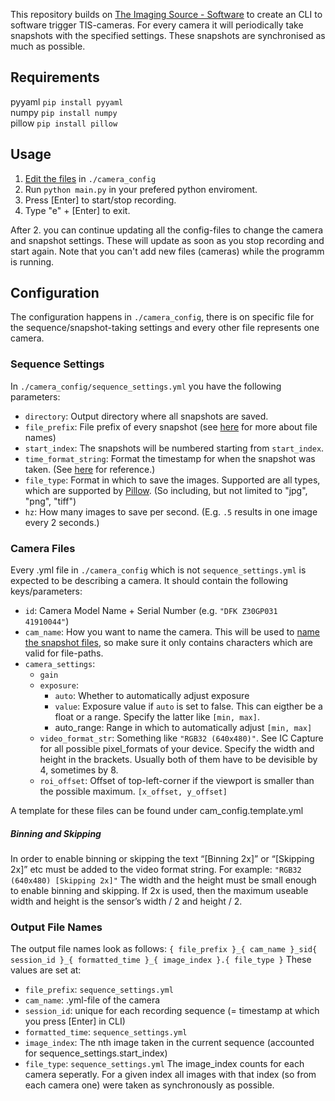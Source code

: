 This repository builds on [The Imaging Source - Software](https://github.com/TheImagingSource/IC-Imaging-Control-Samples/tree/master/Python/tisgrabber) to create an CLI to software trigger TIS-cameras. For every camera it will periodically take snapshots with the specified settings. These snapshots are synchronised as much as possible.

Requirements
------------
pyyaml `pip install pyyaml`<br>
numpy `pip install numpy`<br>
pillow `pip install pillow`

Usage
-----
1. [Edit the files](#configuration) in `./camera_config`
2. Run `python main.py` in your prefered python enviroment.
3. Press [Enter] to start/stop recording.
4. Type "e" + [Enter] to exit.

After 2. you can continue updating all the config-files to change the camera and snapshot settings. These will update as soon as you stop recording and start again. Note that you can't add new files (cameras) while the programm is running.

Configuration
-------------
The configuration happens in `./camera_config`, there is on specific file for the sequence/snapshot-taking settings and every other file represents one camera.

### Sequence Settings
In `./camera_config/sequence_settings.yml` you have the following parameters:
- `directory`: Output directory where all snapshots are saved.
- `file_prefix`: File prefix of every snapshot (see [here](#output-file-names) for more about file names)
- `start_index`: The snapshots will be numbered starting from `start_index`.
- `time_format_string`: Format the timestamp for when the snapshot was taken. (See [here](https://strftime.org/) for reference.)
- `file_type`: Format in which to save the images. Supported are all types, which are supported by [Pillow]([https://python-pillow.org/](https://pillow.readthedocs.io/en/stable/handbook/image-file-formats.html)). (So including, but not limited to "jpg", "png", "tiff")
- `hz`: How many images to save per second. (E.g. `.5` results in one image every 2 seconds.)

### Camera Files
Every .yml file in `./camera_config` which is not `sequence_settings.yml` is expected to be describing a camera. It should contain the following keys/parameters:
- `id`: Camera Model Name + Serial Number (e.g. `"DFK Z30GP031 41910044"`)
- `cam_name`: How you want to name the camera. This will be used to [name the snapshot files](#output-file-names), so make sure it only contains characters which are valid for file-paths.
- `camera_settings`:
  - `gain`
  - `exposure`:
    - `auto`: Whether to automatically adjust exposure
    - `value`: Exposure value if `auto` is set to false. This can eigther be a float or a range. Specify the latter like `[min, max]`.
    - auto_range: Range in which to automatically adjust `[min, max]`
  - `video_format_str`: Something like `"RGB32 (640x480)"`. See IC Capture for all possible pixel_formats of your device. Specify the width and height in the brackets. Usually both of them have to be devisible by 4, sometimes by 8. 
  - `roi_offset`: Offset of top-left-corner if the viewport is smaller than the possible maximum. `[x_offset, y_offset]`

A template for these files can be found under cam_config.template.yml

##### Binning and Skipping
In order to enable binning or skipping the text “[Binning 2x]” or “[Skipping 2x]” etc must be added to the video format string. For example: `"RGB32 (640x480) [Skipping 2x]"`
The width and the height must be small enough to enable binning and skipping. If 2x is used, then the maximum useable width and height is the sensor’s width / 2 and height / 2.

### Output File Names
The output file names look as follows:
`{ file_prefix }_{ cam_name }_sid{ session_id }_{ formatted_time }_{ image_index }.{ file_type }`
These values are set at:
- `file_prefix`: `sequence_settings.yml`
- `cam_name`: .yml-file of the camera
- `session_id`: unique for each recording sequence (= timestamp at which you press [Enter] in CLI)
- `formatted_time`: `sequence_settings.yml`
- `image_index`: The nth image taken in the current sequence (accounted for sequence_settings.start_index)
- `file_type`: `sequence_settings.yml`
The image_index counts for each camera seperatly. For a given index all images with that index (so from each camera one) were taken as synchronously as possible.
